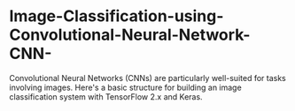 # Image-Classification-using-Convolutional-Neural-Network-CNN-
Convolutional Neural Networks (CNNs) are particularly well-suited for tasks involving images. Here's a basic structure for building an image classification system with TensorFlow 2.x and Keras.
